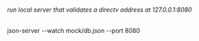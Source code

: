 ###### run local server that validates a directv address at 127.0.0.1:8080

json-server --watch mock/db.json --port 8080







